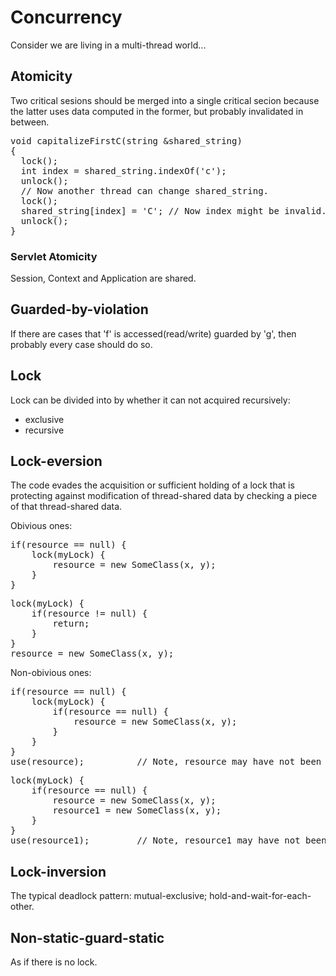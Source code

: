 # Concurrency

Consider we are living in a multi-thread world...

## Atomicity

Two critical sesions should be merged into a single critical secion because
the latter uses data computed in the former, but probably invalidated in
between.

<pre>
void capitalizeFirstC(string &shared_string) 
{
  lock();
  int index = shared_string.indexOf('c');
  unlock();
  // Now another thread can change shared_string.
  lock();
  shared_string[index] = 'C'; // Now index might be invalid.
  unlock();
}
</pre>

### Servlet Atomicity

Session, Context and Application are shared. 

## Guarded-by-violation

If there are cases that 'f' is accessed(read/write) guarded by 'g', then
probably every case should do so.

## Lock

Lock can be divided into by whether it can not acquired recursively:

- exclusive 
- recursive

## Lock-eversion

The code evades the acquisition or sufficient holding of a lock that is
protecting against modification of thread-shared data by checking a piece of
that thread-shared data.

Obivious ones:

<pre>
if(resource == null) {
    lock(myLock) {
        resource = new SomeClass(x, y);
    }
}
</pre>

<pre>
lock(myLock) {
    if(resource != null) { 
        return;
    }
}
resource = new SomeClass(x, y);
</pre>

Non-obivious ones:
<pre>
if(resource == null) { 
    lock(myLock) {
        if(resource == null) {
            resource = new SomeClass(x, y);
        }
    }
}
use(resource);          // Note, resource may have not been fully-initialized
</pre>

<pre>
lock(myLock) {
    if(resource == null) {
        resource = new SomeClass(x, y);
        resource1 = new SomeClass(x, y);
    }
}
use(resource1);         // Note, resource1 may have not been fully-initialized
</pre>


## Lock-inversion

The typical deadlock pattern: mutual-exclusive; hold-and-wait-for-each-other.

## Non-static-guard-static

As if there is no lock.

